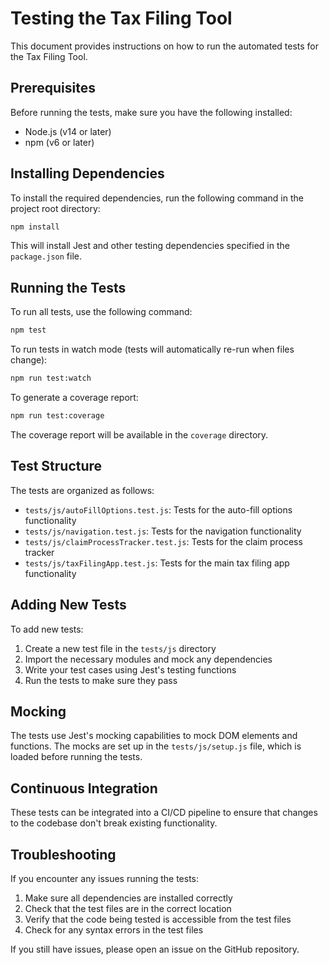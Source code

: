 # Testing the Tax Filing Tool

This document provides instructions on how to run the automated tests for the Tax Filing Tool.

## Prerequisites

Before running the tests, make sure you have the following installed:

- Node.js (v14 or later)
- npm (v6 or later)

## Installing Dependencies

To install the required dependencies, run the following command in the project root directory:

```bash
npm install
```

This will install Jest and other testing dependencies specified in the `package.json` file.

## Running the Tests

To run all tests, use the following command:

```bash
npm test
```

To run tests in watch mode (tests will automatically re-run when files change):

```bash
npm run test:watch
```

To generate a coverage report:

```bash
npm run test:coverage
```

The coverage report will be available in the `coverage` directory.

## Test Structure

The tests are organized as follows:

- `tests/js/autoFillOptions.test.js`: Tests for the auto-fill options functionality
- `tests/js/navigation.test.js`: Tests for the navigation functionality
- `tests/js/claimProcessTracker.test.js`: Tests for the claim process tracker
- `tests/js/taxFilingApp.test.js`: Tests for the main tax filing app functionality

## Adding New Tests

To add new tests:

1. Create a new test file in the `tests/js` directory
2. Import the necessary modules and mock any dependencies
3. Write your test cases using Jest's testing functions
4. Run the tests to make sure they pass

## Mocking

The tests use Jest's mocking capabilities to mock DOM elements and functions. The mocks are set up in the `tests/js/setup.js` file, which is loaded before running the tests.

## Continuous Integration

These tests can be integrated into a CI/CD pipeline to ensure that changes to the codebase don't break existing functionality.

## Troubleshooting

If you encounter any issues running the tests:

1. Make sure all dependencies are installed correctly
2. Check that the test files are in the correct location
3. Verify that the code being tested is accessible from the test files
4. Check for any syntax errors in the test files

If you still have issues, please open an issue on the GitHub repository.
